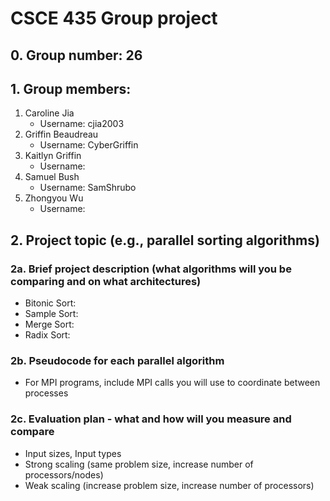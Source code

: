 # CSCE 435 Group project

## 0. Group number: 26

## 1. Group members:
1. Caroline Jia
   - Username: cjia2003
2. Griffin Beaudreau
   - Username: CyberGriffin
3. Kaitlyn Griffin
   - Username: 
4. Samuel Bush
   - Username: SamShrubo
5. Zhongyou Wu
   - Username: 

## 2. Project topic (e.g., parallel sorting algorithms)

### 2a. Brief project description (what algorithms will you be comparing and on what architectures)

- Bitonic Sort:
- Sample Sort:
- Merge Sort:
- Radix Sort:

### 2b. Pseudocode for each parallel algorithm
- For MPI programs, include MPI calls you will use to coordinate between processes

### 2c. Evaluation plan - what and how will you measure and compare
- Input sizes, Input types
- Strong scaling (same problem size, increase number of processors/nodes)
- Weak scaling (increase problem size, increase number of processors)
